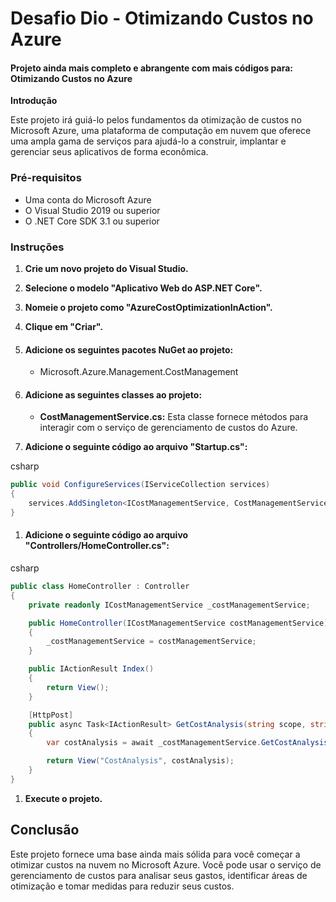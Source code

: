 # Desafio Dio - Otimizando Custos no Azure



####     Projeto ainda mais completo e abrangente com mais códigos para: **Otimizando Custos no Azure**

**Introdução**

Este projeto irá guiá-lo pelos fundamentos da otimização de custos no Microsoft Azure, uma plataforma de computação em nuvem que oferece uma ampla gama de serviços para ajudá-lo a construir, implantar e gerenciar seus aplicativos de forma econômica.



### **Pré-requisitos**

- Uma conta do Microsoft Azure
- O Visual Studio 2019 ou superior
- O .NET Core SDK 3.1 ou superior



### **Instruções**

1. **Crie um novo projeto do Visual Studio.**

2. **Selecione o modelo "Aplicativo Web do ASP.NET Core".**

3. **Nomeie o projeto como "AzureCostOptimizationInAction".**

4. **Clique em "Criar".**

   

5. #### Adicione os seguintes pacotes NuGet ao projeto:

   - Microsoft.Azure.Management.CostManagement

     

6. #### Adicione as seguintes classes ao projeto:

   

   - **CostManagementService.cs:** Esta classe fornece métodos para interagir com o serviço de gerenciamento de custos do Azure.

     

7. **Adicione o seguinte código ao arquivo "Startup.cs":**

   

csharp



```csharp
public void ConfigureServices(IServiceCollection services)
{
    services.AddSingleton<ICostManagementService, CostManagementService>();
}
```



1. #### **Adicione o seguinte código ao arquivo "Controllers/HomeController.cs":**

   

csharp



```csharp
public class HomeController : Controller
{
    private readonly ICostManagementService _costManagementService;

    public HomeController(ICostManagementService costManagementService)
    {
        _costManagementService = costManagementService;
    }

    public IActionResult Index()
    {
        return View();
    }

    [HttpPost]
    public async Task<IActionResult> GetCostAnalysis(string scope, string startDate, string endDate)
    {
        var costAnalysis = await _costManagementService.GetCostAnalysisAsync(scope, startDate, endDate);

        return View("CostAnalysis", costAnalysis);
    }
}
```



1. **Execute o projeto.**

   

## **Conclusão**



Este projeto fornece uma base ainda mais sólida para você começar a otimizar custos na nuvem no Microsoft Azure. Você pode usar o serviço de gerenciamento de custos para analisar seus gastos, identificar áreas de otimização e tomar medidas para reduzir seus custos.

